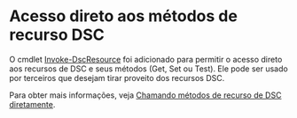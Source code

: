 # Acesso direto aos métodos de recurso DSC


O cmdlet [Invoke-DscResource](https://technet.microsoft.com/en-us/library/mt517869.aspx) foi adicionado para permitir o acesso direto aos recursos de DSC e seus métodos (Get, Set ou Test). Ele pode ser usado por terceiros que desejam tirar proveito dos recursos DSC.

Para obter mais informações, veja [Chamando métodos de recurso de DSC diretamente](https://msdn.microsoft.com/powershell/dsc/directcallresource).



<!--HONumber=Aug16_HO3-->



